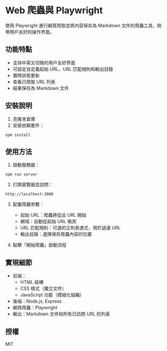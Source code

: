 # Web 爬蟲與 Playwright

使用 Playwright 進行網頁爬取並將內容保存為 Markdown 文件的爬蟲工具，附帶用戶友好的操作界面。

## 功能特點

- 支持中英文切換的用戶友好界面
- 可設定自定義起始 URL、URL 匹配規則和輸出目錄
- 實時狀態更新
- 查看已爬取 URL 列表
- 結果保存為 Markdown 文件

## 安裝說明

1. 克隆本倉庫
2. 安裝依賴套件：
```
npm install
```

## 使用方法

1. 啟動服務器：
```
npm run server
```

2. 打開瀏覽器並訪問：
```
http://localhost:3000
```

3. 配置爬蟲參數：
   - 起始 URL：爬蟲將從此 URL 開始
   - 網域：自動從起始 URL 檢測
   - URL 匹配規則：可選的正則表達式，用於過濾 URL
   - 輸出目錄：選擇保存爬蟲內容的位置

4. 點擊「開始爬蟲」啟動流程

## 實現細節

- 前端：
  - HTML 結構
  - CSS 樣式（獨立文件）
  - JavaScript 功能（模組化組織）
- 後端：Node.js, Express
- 網頁爬蟲：Playwright
- 輸出：Markdown 文件和所有已訪問 URL 的列表

## 授權

MIT

